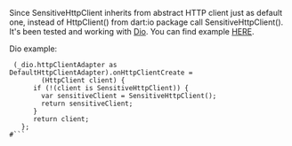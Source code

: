 
Since SensitiveHttpClient inherits from abstract HTTP client just as default one, instead of HttpClient() from dart:io package call SensitiveHttpClient().
It's been tested and working with [Dio](https://github.com/flutterchina/dio/blob/master/README.md#httpclientadapter).
You can find example [HERE](https://github.com/shaxxx/EnigmaWeb.Dart/blob/master/lib/src/alt_http_client_adapter.dart).

 Dio example:

```
 (_dio.httpClientAdapter as DefaultHttpClientAdapter).onHttpClientCreate =
        (HttpClient client) {
      if (!(client is SensitiveHttpClient)) {
        var sensitiveClient = SensitiveHttpClient();
        return sensitiveClient;
      }
      return client;
   };
#```